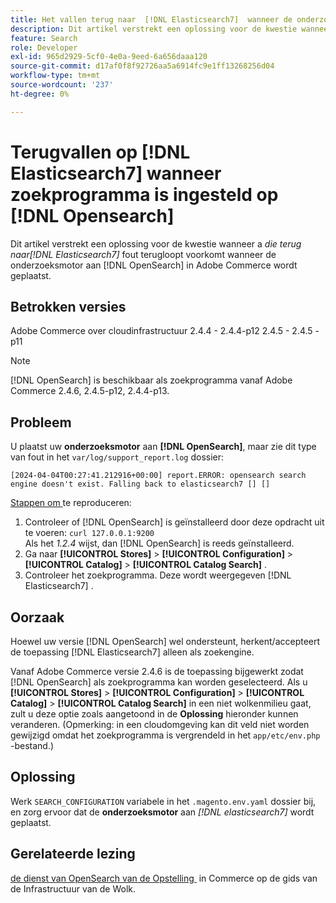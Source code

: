 ```yaml
---
title: Het vallen terug naar  [!DNL Elasticsearch7]  wanneer de onderzoeksmotor aan  [!DNL Opensearch] wordt geplaatst
description: Dit artikel verstrekt een oplossing voor de kwestie wanneer a *Falling terug naar  [!DNL Elasticsearch7]* error occurs when the search engine is set to [!DNL OpenSearch]  in Adobe Commerce.
feature: Search
role: Developer
exl-id: 965d2929-5cf0-4e0a-9eed-6a656daaa120
source-git-commit: d17af0f8f92726aa5a6914fc9e1ff13268256d04
workflow-type: tm+mt
source-wordcount: '237'
ht-degree: 0%

---
```


# Terugvallen op [!DNL Elasticsearch7] wanneer zoekprogramma is ingesteld op [!DNL Opensearch]

Dit artikel verstrekt een oplossing voor de kwestie wanneer a *die terug naar[!DNL Elasticsearch7]* fout terugloopt voorkomt wanneer de onderzoeksmotor aan [!DNL OpenSearch] in Adobe Commerce wordt geplaatst.

## Betrokken versies

Adobe Commerce over cloudinfrastructuur
2.4.4 - 2.4.4-p12
2.4.5 - 2.4.5 - p11

>[!NOTE]
>
>[!DNL OpenSearch] is beschikbaar als zoekprogramma vanaf Adobe Commerce 2.4.6, 2.4.5-p12, 2.4.4-p13.

## Probleem

U plaatst uw **onderzoeksmotor** aan **[!DNL OpenSearch]**, maar zie dit type van fout in het `var/log/support_report.log` dossier:

```[2024-04-04T00:27:41.212916+00:00] report.ERROR: opensearch search engine doesn't exist. Falling back to elasticsearch7 [] []```

<u> Stappen om </u> te reproduceren:

1. Controleer of [!DNL OpenSearch] is geïnstalleerd door deze opdracht uit te voeren: `curl 127.0.0.1:9200`<br>
Als het *1.2.4* wijst, dan [!DNL OpenSearch] is reeds geïnstalleerd.
1. Ga naar **[!UICONTROL Stores]** > **[!UICONTROL Configuration]** > **[!UICONTROL Catalog]** > **[!UICONTROL Catalog Search]** .
1. Controleer het zoekprogramma. Deze wordt weergegeven [!DNL Elasticsearch7] .

## Oorzaak

Hoewel uw versie [!DNL OpenSearch] wel ondersteunt, herkent/accepteert de toepassing [!DNL Elasticsearch7] alleen als zoekengine.

Vanaf Adobe Commerce versie 2.4.6 is de toepassing bijgewerkt zodat [!DNL OpenSearch] als zoekprogramma kan worden geselecteerd.
Als u **[!UICONTROL Stores]** > **[!UICONTROL Configuration]** > **[!UICONTROL Catalog]** > **[!UICONTROL Catalog Search]** in een niet wolkenmilieu gaat, zult u deze optie zoals aangetoond in de **Oplossing** hieronder kunnen veranderen.
(Opmerking: in een cloudomgeving kan dit veld niet worden gewijzigd omdat het zoekprogramma is vergrendeld in het `app/etc/env.php` -bestand.)

## Oplossing

Werk `SEARCH_CONFIGURATION` variabele in het `.magento.env.yaml` dossier bij, en zorg ervoor dat de **onderzoeksmotor** aan *[!DNL elasticsearch7]* wordt geplaatst.

## Gerelateerde lezing

[&#x200B; de dienst van OpenSearch van de Opstelling &#x200B;](https://experienceleague.adobe.com/docs/commerce-cloud-service/user-guide/configure/service/opensearch.html?lang=nl-NL) in Commerce op de gids van de Infrastructuur van de Wolk.
